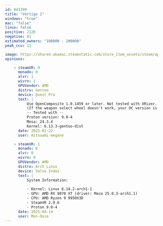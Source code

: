 ```yaml
---
id: 843390
title: "Vertigo 2"
windows: "true"
mac: "false"
linux: false
positive: 2120
negative: 81
estimated_owners: "100000 - 200000"
peak_ccu: 11

image: https://shared.akamai.steamstatic.com/store_item_assets/steam/apps/843390/header.jpg?t=1732293919
opinions:

    - steamVR: 0
      monado: 0
      alvr: 1
      wivrn: 1
      GPUVendor: AMD
      distro: Gentoo
      device: Quest Pro
      text: |
          Use OpenComposite 1.0.1459 or later. Not tested with XRizer.
          (If the weapon select wheel doesn't work, your OC version is too old.)
          -- Tested with --
          Proton version: 9.0-4
          Mesa: 24.3.4
          Kernel: 6.13.3-gentoo-dist
      date: 2025-02-22
      user: mitsuami-megane

    - steamVR: 1
      monado: 0
      alvr: 0
      wivrn: 0
      GPUVendor: AMD
      distro: Arch Linux
      device: Valve Index
      text: |
          System Information:
           
          - Kernel: Linux 6.14.2-arch1-1 
          - GPU: AMD RX 9070 XT (driver: Mesa 25.0.3-arch1.1)
          - CPU: AMD Ryzen 9 9950X3D 
          - SteamVR 2.9.6
          - Proton 9.0-4
      date: 2025-04-14
      user: Mon-Ouie
---
```

